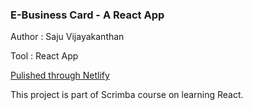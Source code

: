 ### E-Business Card - A React App

Author : Saju Vijayakanthan

Tool : React App

[Pulished through Netlify](https://e-business-card-saju.netlify.app/)

This project is part of Scrimba course on  learning React.


